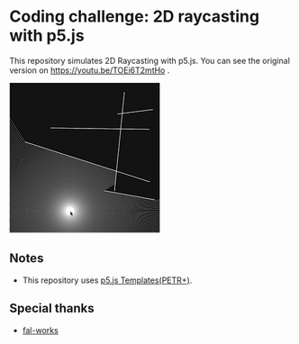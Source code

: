 # Coding challenge: 2D raycasting with p5.js

This repository simulates 2D Raycasting with p5.js. You can see the original version on https://youtu.be/TOEi6T2mtHo .

![](https://raw.githubusercontent.com/hirohitokato/myAssets/main/2d-raycasting/2d-raycasting.gif)

## Notes

- This repository uses [p5.js Templates(PETR+)](https://fal-works.github.io/p5js-templates/).

## Special thanks

- [fal-works](https://www.fal-works.com)
